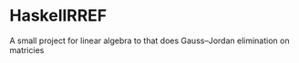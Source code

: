 # HaskellRREF

A small project for linear algebra to that does Gauss–Jordan elimination on matricies
